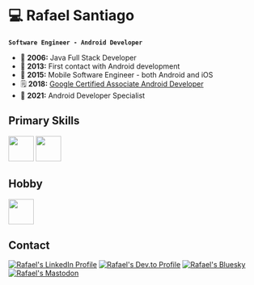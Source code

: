 # 💻 Rafael Santiago
**`Software Engineer - Android Developer`**

- 🫣 **2006:** Java Full Stack Developer
- 👀 **2013:** First contact with Android development
- 📱 **2015:** Mobile Software Engineer - both Android and iOS
- 🗒️ **2018:** [Google Certified Associate Android Developer](https://www.credential.net/ea499f04-8229-4294-874b-0a7a0cf2b358#acc.Zzy5IxS2)
- 🎉 **2021:** Android Developer Specialist

## Primary Skills
<a href=#><img height="50" src="https://user-images.githubusercontent.com/25181517/117269608-b7dcfb80-ae58-11eb-8e66-6cc8753553f0.png"></a>
<a href=#><img height="50" src="https://skillicons.dev/icons?i=kotlin,androidstudio,gradle&theme=dark"></a>

## Hobby
<a href=#><img height="50" src="https://skillicons.dev/icons?i=c,cpp,arduino,raspberrypi&theme=dark"></a>

## Contact
[![Rafael's LinkedIn Profile](https://skillicons.dev/icons?i=linkedin&theme=dark)](https://www.linkedin.com/in/rmxsantiago/)
[![Rafael's Dev.to Profile](https://skillicons.dev/icons?i=devto&theme=dark)](https://dev.to/rmxsantiago)
[![Rafael's Bluesky](https://go-skill-icons.vercel.app/api/icons?i=bluesky&theme=dark)](https://bsky.app/profile/rmxsantiago.bsky.social)
[![Rafael's Mastodon](https://skillicons.dev/icons?i=mastodon&theme=dark)](https://mastodon.social/@rmxsantiago)
